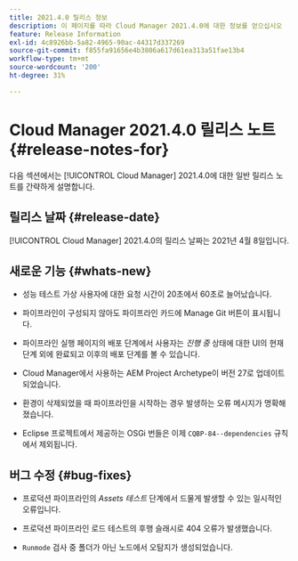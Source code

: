 ```yaml
---
title: 2021.4.0 릴리스 정보
description: 이 페이지를 따라 Cloud Manager 2021.4.0에 대한 정보를 얻으십시오
feature: Release Information
exl-id: 4c8926bb-5a82-4965-90ac-44317d337269
source-git-commit: f855fa91656e4b3806a617d61ea313a51fae13b4
workflow-type: tm+mt
source-wordcount: '200'
ht-degree: 31%

---
```


# Cloud Manager 2021.4.0 릴리스 노트 {#release-notes-for}

다음 섹션에서는 [!UICONTROL Cloud Manager] 2021.4.0에 대한 일반 릴리스 노트를 간략하게 설명합니다.

## 릴리스 날짜 {#release-date}

[!UICONTROL Cloud Manager] 2021.4.0의 릴리스 날짜는 2021년 4월 8일입니다.

## 새로운 기능 {#whats-new}

* 성능 테스트 가상 사용자에 대한 요청 시간이 20초에서 60초로 늘어났습니다.

* 파이프라인이 구성되지 않아도 파이프라인 카드에 Manage Git 버튼이 표시됩니다.

* 파이프라인 실행 페이지의 배포 단계에서 사용자는 *진행 중* 상태에 대한 UI의 현재 단계 외에 완료되고 이후의 배포 단계를 볼 수 있습니다.

* Cloud Manager에서 사용하는 AEM Project Archetype이 버전 27로 업데이트되었습니다.

* 환경이 삭제되었을 때 파이프라인을 시작하는 경우 발생하는 오류 메시지가 명확해졌습니다.

* Eclipse 프로젝트에서 제공하는 OSGi 번들은 이제 `CQBP-84--dependencies` 규칙에서 제외됩니다.

## 버그 수정 {#bug-fixes}

* 프로덕션 파이프라인의 *Assets 테스트* 단계에서 드물게 발생할 수 있는 일시적인 오류입니다.

* 프로덕션 파이프라인 로드 테스트의 후행 슬래시로 404 오류가 발생했습니다.

* `Runmode` 검사 중 폴더가 아닌 노드에서 오탐지가 생성되었습니다.
